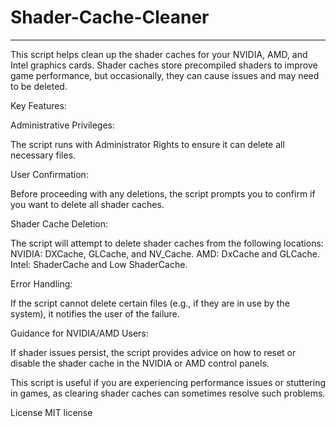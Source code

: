 # Shader-Cache-Cleaner

--------------------------------------------------------------------------------------------------------------------------------------------

This script helps clean up the shader caches for your NVIDIA, AMD, and Intel graphics cards. Shader caches store precompiled shaders to improve game performance, but occasionally, they can cause issues and may need to be deleted.


Key Features:


Administrative Privileges:

The script runs with Administrator Rights to ensure it can delete all necessary files.


User Confirmation:

Before proceeding with any deletions, the script prompts you to confirm if you want to delete all shader caches.


Shader Cache Deletion:

The script will attempt to delete shader caches from the following locations:
NVIDIA: DXCache, GLCache, and NV_Cache.
AMD: DxCache and GLCache.
Intel: ShaderCache and Low ShaderCache.


Error Handling:

If the script cannot delete certain files (e.g., if they are in use by the system), it notifies the user of the failure.


Guidance for NVIDIA/AMD Users:

If shader issues persist, the script provides advice on how to reset or disable the shader cache in the NVIDIA or AMD control panels.



This script is useful if you are experiencing performance issues or stuttering in games, as clearing shader caches can sometimes resolve such problems.

License
MIT license
